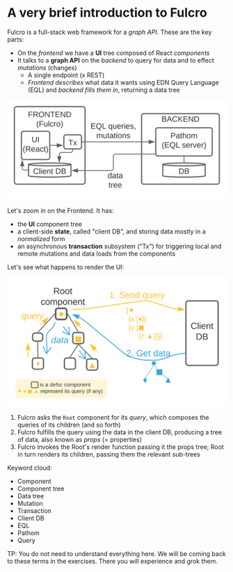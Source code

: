 # A very brief introduction to Fulcro

Fulcro is a full-stack web framework for a _graph API_. These are the key parts:

* On the _frontend_ we have a **UI** tree composed of React _components_
* It talks to a **graph API** on the _backend_ to query for data and to effect _mutations_ (changes)
  * A single endpoint (x REST)
  * _Frontend describes_ what data it wants using EDN Query Language (EQL) and _backend fills them in_, returning a data tree

![](./fulcro-system-view.svg)

Let's zoom in on the Frontend. It has:

* the **UI** component tree
* a client-side **state**, called "client DB", and storing data mostly in a _normalized_ form
* an asynchronous **transaction** subsystem ("Tx") for triggering local and remote mutations and data loads from the components

Let's see what happens to render the UI:

![](./fulcro-ui-query-data.svg)

1. Fulcro asks the `Root` component for its _query_, which composes the queries of its children (and so forth)
2. Fulcro fulfills the query using the data in the client DB, producing a tree of data, also known as _props_ (= properties)
3. Fulcro invokes the Root's render function passing it the props tree; Root in turn renders its children, passing them the relevant sub-trees

Keyword cloud:

* Component
* Component tree
* Data tree
* Mutation
* Transaction
* Client DB
* EQL
* Pathom
* Query

TP: You do not need to understand everything here. We will be coming back to these terms in the exercises. There you will experience and grok them.